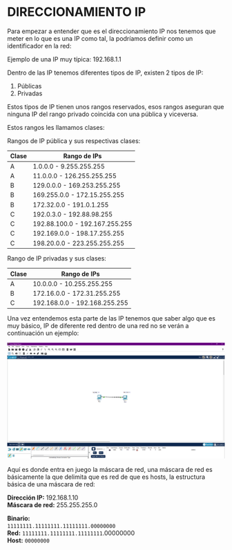 # DIRECCIONAMIENTO IP

Para empezar a entender que es el direccionamiento IP nos tenemos que meter en lo que es una IP como tal, la podríamos definir como un identificador en la red:

Ejemplo de una IP muy típica: 192.168.1.1

Dentro de las IP tenemos diferentes tipos de IP, existen 2 tipos de IP:

1. Públicas
2. Privadas

Estos tipos de IP tienen unos rangos reservados, esos rangos aseguran que ninguna IP del rango privado coincida con una pública y viceversa.

Estos rangos les llamamos clases:

Rangos de IP pública y sus respectivas clases:

| Clase  | Rango de IPs                          |
|--------|---------------------------------------|
| A      | 1.0.0.0 - 9.255.255.255               |
| A      | 11.0.0.0 - 126.255.255.255            |
| B      | 129.0.0.0 - 169.253.255.255           |
| B      | 169.255.0.0 - 172.15.255.255          |
| B      | 172.32.0.0 - 191.0.1.255              |
| C      | 192.0.3.0 - 192.88.98.255             |
| C      | 192.88.100.0 - 192.167.255.255        |
| C      | 192.169.0.0 - 198.17.255.255          |
| C      | 198.20.0.0 - 223.255.255.255          |


Rango de IP privadas y sus clases:

| Clase  | Rango de IPs                          |
|--------|---------------------------------------|
| A      | 10.0.0.0 - 10.255.255.255             |
| B      | 172.16.0.0 - 172.31.255.255           |
| C      | 192.168.0.0 - 192.168.255.255         |


Una vez entendemos esta parte de las IP tenemos que saber algo que es muy básico, IP de diferente red dentro de una red no se verán a continuación un ejemplo:

![No carga la imagen](https://github.com/v019-exe/redes/blob/main/image.png)

Aquí es donde entra en juego la máscara de red, una máscara de red es básicamente la que delimita que es red de que es hosts, la estructura básica de una máscara de red:

**Dirección IP:** 192.168.1.10  
**Máscara de red:** 255.255.255.0  

**Binario:**  
`11111111.11111111.11111111.00000000`  
**Red:** `11111111.11111111.11111111`.00000000  
**Host:** `00000000`  




